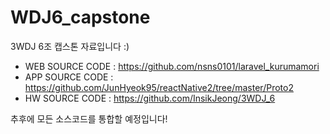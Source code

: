 # WDJ6_capstone
3WDJ 6조 캡스톤 자료입니다 :)


* WEB SOURCE CODE : https://github.com/nsns0101/laravel_kurumamori
* APP SOURCE CODE : https://github.com/JunHyeok95/reactNative2/tree/master/Proto2
* HW SOURCE CODE : https://github.com/InsikJeong/3WDJ_6

추후에 모든 소스코드를 통합할 예정입니다!